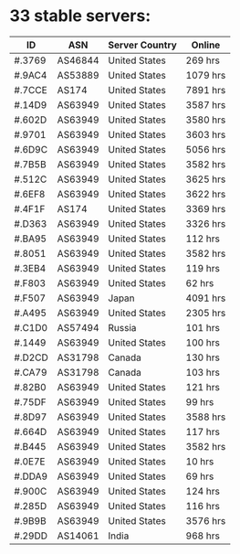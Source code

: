 # 33 stable servers:

| ID | ASN | Server Country | Online |
| ------ | ------ | ------ | ------ |
| #.3769 | AS46844 | United States | 269 hrs |
| #.9AC4 | AS53889 | United States | 1079 hrs |
| #.7CCE | AS174 | United States | 7891 hrs |
| #.14D9 | AS63949 | United States | 3587 hrs |
| #.602D | AS63949 | United States | 3580 hrs |
| #.9701 | AS63949 | United States | 3603 hrs |
| #.6D9C | AS63949 | United States | 5056 hrs |
| #.7B5B | AS63949 | United States | 3582 hrs |
| #.512C | AS63949 | United States | 3625 hrs |
| #.6EF8 | AS63949 | United States | 3622 hrs |
| #.4F1F | AS174 | United States | 3369 hrs |
| #.D363 | AS63949 | United States | 3326 hrs |
| #.BA95 | AS63949 | United States | 112 hrs |
| #.8051 | AS63949 | United States | 3582 hrs |
| #.3EB4 | AS63949 | United States | 119 hrs |
| #.F803 | AS63949 | United States | 62 hrs |
| #.F507 | AS63949 | Japan | 4091 hrs |
| #.A495 | AS63949 | United States | 2305 hrs |
| #.C1D0 | AS57494 | Russia | 101 hrs |
| #.1449 | AS63949 | United States | 100 hrs |
| #.D2CD | AS31798 | Canada | 130 hrs |
| #.CA79 | AS31798 | Canada | 103 hrs |
| #.82B0 | AS63949 | United States | 121 hrs |
| #.75DF | AS63949 | United States | 99 hrs |
| #.8D97 | AS63949 | United States | 3588 hrs |
| #.664D | AS63949 | United States | 117 hrs |
| #.B445 | AS63949 | United States | 3582 hrs |
| #.0E7E | AS63949 | United States | 10 hrs |
| #.DDA9 | AS63949 | United States | 69 hrs |
| #.900C | AS63949 | United States | 124 hrs |
| #.285D | AS63949 | United States | 116 hrs |
| #.9B9B | AS63949 | United States | 3576 hrs |
| #.29DD | AS14061 | India | 968 hrs |

